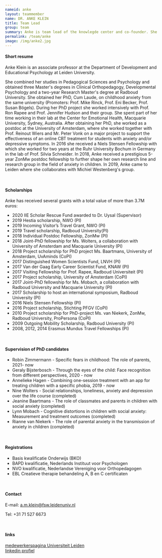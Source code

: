 ```yaml
---
nameid: anke
layout: teammember
name: DR. ANKE KLEIN
title: Team Lead
group: team
summary: Anke is team lead of the knowlegde center and co-founder. She is also an associate professor at the Department of Development and Educational Psychology at Leiden University.
permalink: /team/anke
image: /img/anke2.jpg
---
```


#### Short resume 

Anke Klein is an associate professor at the Department of Development and Educational Psychology at Leiden University.

She combined her studies in Pedagogical Sciences and Psychology and obtained three Master's degrees in Clinical Orthopedagogy, Developmental Psychology and a two-year Research Master's degree at Radboud University. She obtained her PhD, Cum Laude, on childhood anxiety from the same university (Promoters: Prof. Mike Rinck, Prof. Eni Becker, Prof. Susan Bögels). During her PhD project she worked intensively with Prof. Ron Rapee and Prof. Jennifer Hudson and their group. She spent part of her time working in their lab at the Center for Emotional Health, Macquarie University, Sydney, Australia.
After obtaining her PhD, she worked as a postdoc at the University of Amsterdam, where she worked together with Prof. Reinout Wiers and Mr. Peter Vonk on a major project to support the effectiveness of an online CBT treatment for students with anxiety and/or depressive symptoms. In 2016 she received a Niels Stensen Fellowship with which she worked for two years at the Ruhr University Bochum in Germany in the lab of Prof. Silvia Schneider. In 2018, Anke received a prestigious 5-year ZonMw postdoc fellowship to further shape her own research line and research group in the field of anxiety in children. In 2019, Anke came to Leiden where she collaborates with Michiel Westenberg's group.

<br>

#### Scholarships

Anke has received several grants with a total value of more than 3.7M euros:

- 2020 IIE Scholar Rescue Fund awarded to Dr. Uysal (Supervisor)
- 2019 Hestia scholarship, NWO (PI)
- 2019 Incoming Visitor’s Travel Grant, NWO (PI)
- 2019 Travel scholarship, Radboud University(PI)
- 2018 Individual Postdoc Fellowship, ZonMw (PI)
- 2018 Joint-PhD fellowship for Ms. Wolters, a collaboration with University of Amsterdam and Macquarie University (PI)
- 2018 Project scholarship for PhD project Ms. Baartmans, University of Amsterdam, UvAminds (CoPI)
- 2017 Distinguished Women Scientists Fund, LNVH (PI)
- 2017 Van der Gaag Early Career Scientist Fund, KNAW (PI)
- 2017 Visiting Fellowship for Prof. Rapee, Radboud Universiteit (PI)
- 2017 Project scholarship, University of Amsterdam (CoPI)
- 2017 Joint-PhD fellowship for Ms. Mobach, a collaboration with Radboud University and Macquarie University (PI)
- 2017 Scholarship to host an international symposium, Radboud University (PI)
- 2016 Niels Stensen Fellowship (PI)
- 2016 Project scholarship, Stichting PFGV (CoPI)
- 2010 Project scholarship for PhD-project Ms. van Niekerk, ZonMw, Radboud University, ProPersona (CoPI)
- 2009 Outgoing Mobility Scholarship, Radboud University (PI)
- 2008, 2012, 2014 Erasmus Mundus Travel Fellowships (PI)

<br>
  
#### Supervision of PhD candidates
- Robin Zimmermann  - Specific fears in childhood: The role of parents, 2021- now
- Geraly Bijsterbosch - Through the eyes of the child: Face recognition from different perspectives, 2020 - now
- Annelieke Hagen -  Combining one-session treatment with an app for treating children with a specific phobia, 2019 - now
- Nine Wolters - Social relationships, loneliness, anxiety and depression over the life course (completed)
- Jeanine Baartmans - The role of classmates and parents in children with social anxiety (completed)
- Lynn Mobach - Cognitive distortions in children with social anxiety: Measurement and treatment outcomes (completed)
- Rianne van Niekerk - The role of parental anxiety in the transmission of anxiety in children (completed)

<br>

#### Registrations

- Basis kwalificatie Onderwijs (BKO)
- BAPD kwalificatie, Nederlands Instituut voor Psychologen
- NVO kwalificatie, Nederlandse Vereniging voor Orthopedagogen
- EBL Creatieve therapie behandeling A, B en C certificaten

<br>

#### Contact

E-mail: a.m.klein@fsw.leidenuniv.nl

Tel: +31 71 527 6673 

<br>

#### links
[medewerkerspagina Universiteit Leiden](https://www.universiteitleiden.nl/medewerkers/anke-klein#tab-2)
<br>
[linkedin profiel](https://www.linkedin.com/in/ankeklein/?originalSubdomain=nl)



